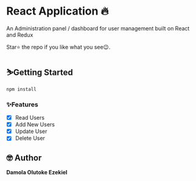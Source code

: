 # React  Application 🔥
An Administration panel / dashboard for user management built on React and Redux


Star⭐ the repo if you like what you see😉.

## ⛷️Getting Started

```
npm install
```

### ✨Features

- [x] Read Users
- [x] Add New Users
- [x] Update User
- [x] Delete User

## 🤓 Author

**Damola Olutoke Ezekiel** 